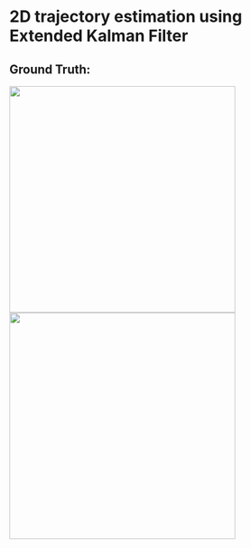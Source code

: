# 2D trajectory estimation using Extended Kalman Filter
## Ground Truth:

<img src="https://user-images.githubusercontent.com/64685403/124356049-c31e8e80-dc31-11eb-9bd9-ce88c3a29622.png" width="400">
<img src="https://user-images.githubusercontent.com/64685403/124356293-e0079180-dc32-11eb-8382-39e1ab1ad26c.png" width="400">

